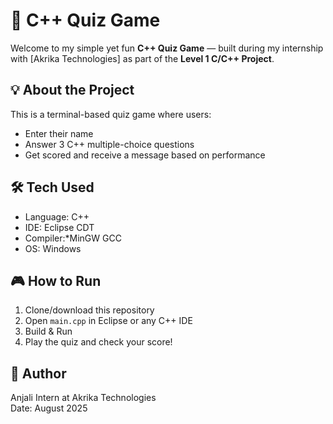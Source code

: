 # 🧠 C++ Quiz Game

Welcome to my simple yet fun **C++ Quiz Game** — built during my internship with [Akrika Technologies] as part of the **Level 1 C/C++ Project**.


## 💡 About the Project

This is a terminal-based quiz game where users:
- Enter their name 
- Answer 3 C++ multiple-choice questions 
- Get scored and receive a message based on performance 


## 🛠️ Tech Used

- Language: C++
- IDE: Eclipse CDT
- Compiler:*MinGW GCC
- OS: Windows


## 🎮 How to Run

1. Clone/download this repository
2. Open `main.cpp` in Eclipse or any C++ IDE
3. Build & Run
4. Play the quiz and check your score!


## 📜 Author

Anjali
Intern at Akrika Technologies  
Date: August 2025
